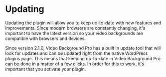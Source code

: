 # Updating

Updating the plugin will allow you to keep up-to-date with new features and improvements. Since modern browsers are constantly changing, it's important to have the latest version so your video backgrounds are compatible with browsers and devices.

Since version 2.1.0, Video Background Pro has a built in update tool that will look for updates and can be updated right from the native WordPress plugins page. This means that keeping up-to-date in Video Background Pro can be done in a matter of a few clicks. In order for this to work, it's important that you activate your plugin.